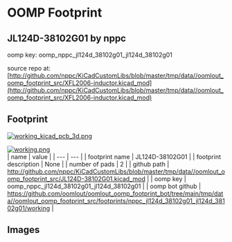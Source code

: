 # OOMP Footprint  
## JL124D-38102G01  by nppc  
  
oomp key: oomp_nppc_jl124d_38102g01_jl124d_38102g01  
  
source repo at: [http://github.com/nppc/KiCadCustomLibs/blob/master/tmp/data//oomlout_oomp_footprint_src/XFL2006-inductor.kicad_mod](http://github.com/nppc/KiCadCustomLibs/blob/master/tmp/data//oomlout_oomp_footprint_src/XFL2006-inductor.kicad_mod)  
## Footprint  
  
[![working_kicad_pcb_3d.png](working_kicad_pcb_3d_600.png)](working_kicad_pcb_3d.png)  
  
[![working.png](working_600.png)](working.png)  
| name | value | 
| --- | --- | 
| footprint name | JL124D-38102G01 | 
| footprint description | None | 
| number of pads | 2 | 
| github path | http://github.com/nppc/KiCadCustomLibs/blob/master/tmp/data//oomlout_oomp_footprint_src/JL124D-38102G01.kicad_mod | 
| oomp key | oomp_nppc_jl124d_38102g01_jl124d_38102g01 | 
| oomp bot github | https://github.com/oomlout/oomlout_oomp_footprint_bot/tree/main/tmp/data//oomlout_oomp_footprint_src/footprints/nppc_jl124d_38102g01_jl124d_38102g01/working | 
## Images  
